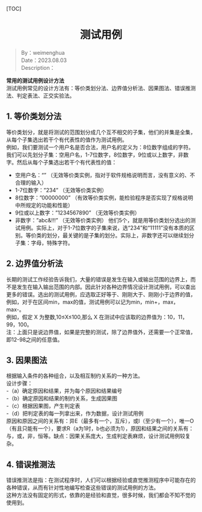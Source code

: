 [TOC]

<h1 align="center">测试用例</h1>

> By：weimenghua  
> Date：2023.08.03  
> Description：

**常用的测试用例设计方法**  
测试用例常见的设计方法有：等价类划分法、边界值分析法、因果图法、错误推测法、判定表法、正交实验法。

## 1. 等价类划分法

等价类划分，就是将测试的范围划分成几个互不相交的子集，他们的并集是全集，从每个子集选出若干个有代表性的值作为测试用例。  
例如，我们要测试一个用户名是否合法，用户名的定义为：8位数字组成的字符。  
我们可以先划分子集：空用户名，1-7位数字，8位数字，9位或以上数字，非数字。然后从每个子集选出若干个有代表性的值：  

- 空用户名：“” （无效等价类实例，指对于软件规格说明而言，没有意义的、不合理的输入）
- 1-7位数字：”234” （无效等价类实例）
- 8位数字：”00000000” （有效等价类实例，能检验程序是否实现了规格说明中所规定的功能和性能）
- 9位或以上数字：”1234567890” （无效等价类实例）
- 非数字：”abc&!!!” （无效等价类实例）
他们5个，就是用等价类划分选出的测试用例。实际上，对于1-7位数字的子集来说，选“234”和“11111”没有本质的区别。等价类的划分，最关键的是子集的划分。实际上，非数字还可以继续划分子集：字母，特殊字符。

## 2. 边界值分析法

长期的测试工作经验告诉我们，大量的错误是发生在输入或输出范围的边界上，而不是发生在输入输出范围的内部。因此针对各种边界情况设计测试用例，可以查出更多的错误。选出的测试用例，应选取正好等于、刚刚大于、刚刚小于边界的值，例如，对于在区间min，max的值，测试用例可以记为min，min+，max，max-。  
例如，假定 X 为整数,10≤X≤100,那么 X 在测试中应该取的边界值为：10，11，99，100。  
注：上面只是说边界值，如果是完整的测试，除了边界值外，还需要一个正常值，即12-98之间的任意值。

## 3. 因果图法

根据输入条件的各种组合，以及相互制约关系的一种方法。  
设计步骤：  
-（a）确定原因和结果，并为每个原因和结果编号  
-（b）确定原因和结果的制约关系，生成因果图  
-（c）根据因果图，产生判定表  
-（d）把判定表的每一列拿出来，作为数据，设计测试用例  
原因和原因之间的关系有：异E（最多有一个，互斥），或I（至少有一个），唯一O（有且只能有一个），要求R（a为1时，b也必须为1），原因和结果之间的关系有：与，或，非，恒等。缺点：因果关系庞大，生成判定表麻烦，设计测试用例较复杂。

## 4. 错误推测法

错误推测法是指：在测试程序时，人们可以根据经验或直觉推测程序中可能存在的各种错误，从而有针对性地编写检查这些错误的测试用例的方法。  
这种方法没有固定的形式，依靠的是经验和直觉，很多时候，我们都会不知不觉的使用到。
